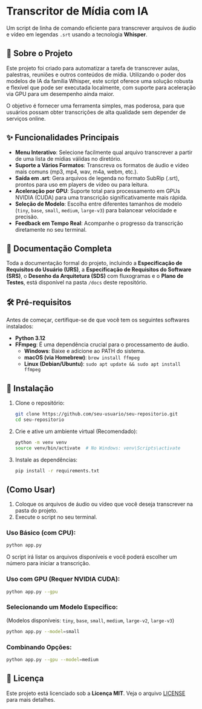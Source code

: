 
# Transcritor de Mídia com IA

Um script de linha de comando eficiente para transcrever arquivos de áudio e vídeo em legendas `.srt` usando a tecnologia **Whisper**.

## 📖 Sobre o Projeto

Este projeto foi criado para automatizar a tarefa de transcrever aulas, palestras, reuniões e outros conteúdos de mídia. Utilizando o poder dos modelos de IA da família Whisper, este script oferece uma solução robusta e flexível que pode ser executada localmente, com suporte para aceleração via GPU para um desempenho ainda maior.

O objetivo é fornecer uma ferramenta simples, mas poderosa, para que usuários possam obter transcrições de alta qualidade sem depender de serviços online.

## ✨ Funcionalidades Principais

- **Menu Interativo**: Selecione facilmente qual arquivo transcrever a partir de uma lista de mídias válidas no diretório.
- **Suporte a Vários Formatos**: Transcreva os formatos de áudio e vídeo mais comuns (mp3, mp4, wav, m4a, webm, etc.).
- **Saída em .srt**: Gera arquivos de legenda no formato SubRip (.srt), prontos para uso em players de vídeo ou para leitura.
- **Aceleração por GPU**: Suporte total para processamento em GPUs NVIDIA (CUDA) para uma transcrição significativamente mais rápida.
- **Seleção de Modelo**: Escolha entre diferentes tamanhos de modelo (`tiny`, `base`, `small`, `medium`, `large-v3`) para balancear velocidade e precisão.
- **Feedback em Tempo Real**: Acompanhe o progresso da transcrição diretamente no seu terminal.

## 📂 Documentação Completa

Toda a documentação formal do projeto, incluindo a **Especificação de Requisitos do Usuário (URS)**, a **Especificação de Requisitos do Software (SRS)**, o **Desenho da Arquitetura (SDS)** com fluxogramas e o **Plano de Testes**, está disponível na pasta `/docs` deste repositório.

## 🛠️ Pré-requisitos

Antes de começar, certifique-se de que você tem os seguintes softwares instalados:

- **Python 3.12**
- **FFmpeg**: É uma dependência crucial para o processamento de áudio.
  - **Windows**: Baixe e adicione ao PATH do sistema.
  - **macOS (via Homebrew)**: `brew install ffmpeg`
  - **Linux (Debian/Ubuntu)**: `sudo apt update && sudo apt install ffmpeg`

## 🚀 Instalação

1. Clone o repositório:

   ```bash
   git clone https://github.com/seu-usuario/seu-repositorio.git
   cd seu-repositorio
   ```

2. Crie e ative um ambiente virtual (Recomendado):

   ```bash
   python -m venv venv
   source venv/bin/activate  # No Windows: venv\Scripts\activate
   ```

3. Instale as dependências:

   ```bash
   pip install -r requirements.txt
   ```

## (Como Usar)

1. Coloque os arquivos de áudio ou vídeo que você deseja transcrever na pasta do projeto.
2. Execute o script no seu terminal.

### Uso Básico (com CPU):

```bash
python app.py
```

O script irá listar os arquivos disponíveis e você poderá escolher um número para iniciar a transcrição.

### Uso com GPU (Requer NVIDIA CUDA):

```bash
python app.py --gpu
```

### Selecionando um Modelo Específico:  
(Modelos disponíveis: `tiny`, `base`, `small`, `medium`, `large-v2`, `large-v3`)

```bash
python app.py --model=small
```

### Combinando Opções:

```bash
python app.py --gpu --model=medium
```

## 📜 Licença

Este projeto está licenciado sob a **Licença MIT**. Veja o arquivo [LICENSE](LICENSE) para mais detalhes.
